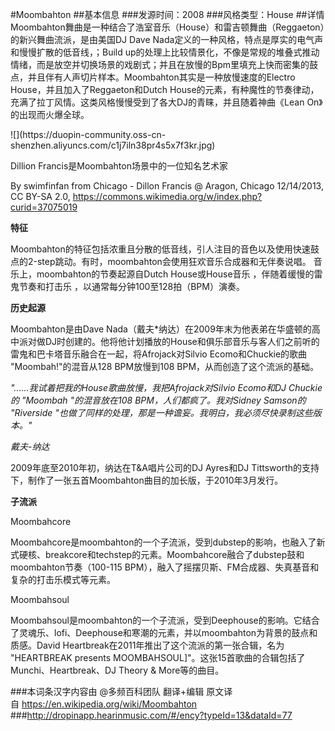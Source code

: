 #Moombahton
##基本信息
###发源时间：2008
###风格类型：House
##详情
Moombahton舞曲是一种结合了浩室音乐（House）和雷吉顿舞曲（Reggaeton）的新兴舞曲流派，是由美国DJ Dave
Nada定义的一种风格，特点是厚实的电气声和慢慢扩散的低音线，；Build
up的处理上比较情景化，不像是常规的堆叠式推动情绪，而是放空并切换场景的戏剧式；并且在放慢的Bpm里填充上快而密集的鼓点，并且伴有人声切片样本。Moombahton其实是一种放慢速度的Electro
House，并且加入了Reggaeton和Dutch
House的元素，有种魔性的节奏律动，充满了拉丁风情。这类风格慢慢受到了各大DJ的青睐，并且随着神曲《Lean On》的出现而火爆全球。



![](https://duopin-community.oss-cn-
shenzhen.aliyuncs.com/c1j7iln38pr4s5x7f3kr.jpg)

Dillion Francis是Moombahton场景中的一位知名艺术家

By swimfinfan from Chicago - Dillon Francis @ Aragon, Chicago 12/14/2013, CC
BY-SA 2.0, https://commons.wikimedia.org/w/index.php?curid=37075019



**特征**

Moombahton的特征包括浓重且分散的低音线，引人注目的音色以及使用快速鼓点的2-step跳动。有时，moombahton会使用狂欢音乐合成器和无伴奏说唱。
音乐上，moombahton的节奏起源自Dutch House或House音乐 ，伴随着缓慢的雷鬼节奏和打击乐
，以通常每分钟100至128拍（BPM）演奏。



**历史起源**

Moombahton是由Dave
Nada（戴夫*纳达）在2009年末为他表弟在华盛顿的高中派对做DJ时创建的。他将他计划播放的House和俱乐部音乐与客人们之前听的雷鬼和巴卡塔音乐融合在一起，将Afrojack对Silvio
Ecomo和Chuckie的歌曲 "Moombah!"的混音从128 BPM放慢到108 BPM，从而创造了这个流派的基础。



_"......我试着把我的House歌曲放慢，我把Afrojack对Silvio Ecomo和DJ Chuckie的 "Moombah "的混音放在108
BPM，人们都疯了。我对Sidney Samson的 "Riverside "也做了同样的处理，那是一种谵妄。我明白，我必须尽快录制这些版本。"_

_戴夫-纳达_



2009年底至2010年初，纳达在T&A唱片公司的DJ Ayres和DJ
Tittsworth的支持下，制作了一张五首Moombahton曲目的加长版，于2010年3月发行。



**子流派**

Moombahcore

Moombahcore是moombahton的一个子流派，受到dubstep的影响，也融入了新式硬核、breakcore和techstep的元素。Moombahcore融合了dubstep鼓和moombahton节奏（100-115
BPM），融入了摇摆贝斯、FM合成器、失真基音和复杂的打击乐模式等元素。



Moombahsoul

Moombahsoul是moombahton的一个子流派，受到Deephouse的影响。它结合了灵魂乐、lofi、Deephouse和寒潮的元素，并以moombahton为背景的鼓点和质感。David
Heartbreak在2011年推出了这个流派的第一张合辑，名为 "HEARTBREAK presents
MOOMBAHSOUL]"。这张15首歌曲的合辑包括了Munchi、Heartbreak、DJ Theory & More等的曲目。

###本词条汉字内容由 @多频百科团队 翻译+编辑
原文译自 https://en.wikipedia.org/wiki/Moombahton
###http://dropinapp.hearinmusic.com/#/ency?typeId=13&dataId=77
